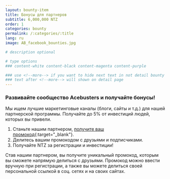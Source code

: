 ```yaml
---
layout: bounty-item
title: Бонусы для партнеров
subtitle: 6,000,000 NTZ
order: 1
categories: bounty
permalink: /:categories/:title
lang: ru
image: AB_facebook_bounties.jpg

# description optional

# type options
### content-white content-black content-magenta content-purple

### use <!--more--> if you want to hide next text in not detail bounty page
### text after <!--more--> will shown on detail page
---
```


### Развивайте сообщество Acebusters и получайте бонусы!
Мы ищем лучшие маркетинговые каналы (блоги, сайты и т.д.) для нашей партнерской программы. Получайте до 5% от инвестиций людей, которых вы привели.

1. Станьте нашим партнером, [получите ваш промокод](https://acebusters.typeform.com/to/VFN5n6){:target="_blank"}.
2. Делитесь вашим промокодом с друзьями и подписчиками.
3. Получайте NTZ за регистрации и инвестиции!

Став нашим партнером, вы получите уникальный промокод, которым вы сможете напрямую делиться с друзьями. Промокод можно ввести вручную при регистрации, а также вы можете делиться своей персональной ссылкой в соц. сетях и на своих сайтах.
